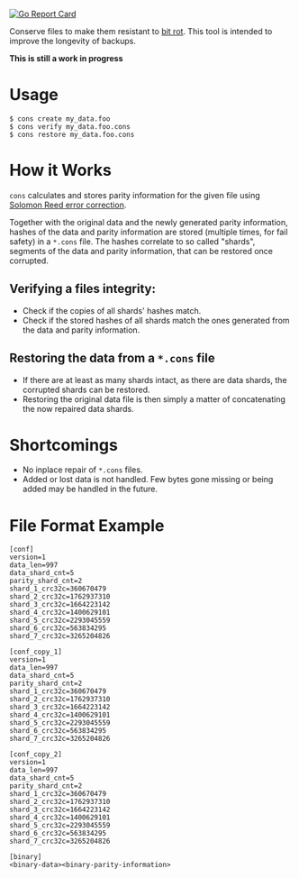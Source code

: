 [![Go Report Card](https://goreportcard.com/badge/github.com/codesoap/songmem)](https://goreportcard.com/report/github.com/codesoap/cons)

Conserve files to make them resistant to
[bit rot](https://en.wikipedia.org/wiki/Data_rot). This tool is intended
to improve the longevity of backups.

**This is still a work in progress**

# Usage
```console
$ cons create my_data.foo
$ cons verify my_data.foo.cons
$ cons restore my_data.foo.cons
```

# How it Works
`cons` calculates and stores parity information for the given file
using [Solomon Reed error correction](https://en.wikipedia.org/wiki/Reed_Solomon).

Together with the original data and the newly generated parity
information, hashes of the data and parity information are stored
(multiple times, for fail safety) in a `*.cons` file. The hashes
correlate to so called "shards", segments of the data and parity
information, that can be restored once corrupted.

## Verifying a files integrity:
- Check if the copies of all shards' hashes match.
- Check if the stored hashes of all shards match the ones
  generated from the data and parity information.
   
## Restoring the data from a `*.cons` file
- If there are at least as many shards intact, as there are data
  shards, the corrupted shards can be restored.
- Restoring the original data file is then simply a matter of
  concatenating the now repaired data shards.
   
# Shortcomings
- No inplace repair of `*.cons` files.
- Added or lost data is not handled. Few bytes gone missing or being
  added may be handled in the future.

# File Format Example
```
[conf]
version=1
data_len=997
data_shard_cnt=5
parity_shard_cnt=2
shard_1_crc32c=360670479
shard_2_crc32c=1762937310
shard_3_crc32c=1664223142
shard_4_crc32c=1400629101
shard_5_crc32c=2293045559
shard_6_crc32c=563834295
shard_7_crc32c=3265204826

[conf_copy_1]
version=1
data_len=997
data_shard_cnt=5
parity_shard_cnt=2
shard_1_crc32c=360670479
shard_2_crc32c=1762937310
shard_3_crc32c=1664223142
shard_4_crc32c=1400629101
shard_5_crc32c=2293045559
shard_6_crc32c=563834295
shard_7_crc32c=3265204826

[conf_copy_2]
version=1
data_len=997
data_shard_cnt=5
parity_shard_cnt=2
shard_1_crc32c=360670479
shard_2_crc32c=1762937310
shard_3_crc32c=1664223142
shard_4_crc32c=1400629101
shard_5_crc32c=2293045559
shard_6_crc32c=563834295
shard_7_crc32c=3265204826

[binary]
<binary-data><binary-parity-information>
```
